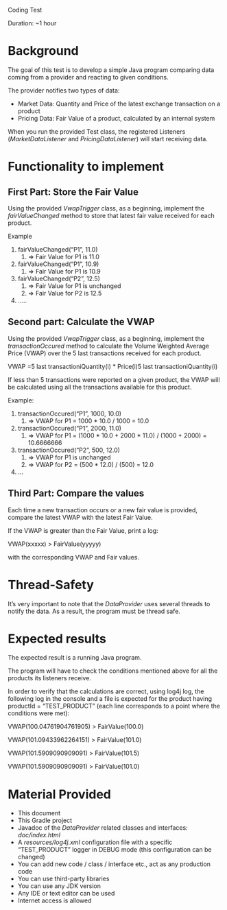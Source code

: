 ﻿Coding Test

Duration: ~1 hour

# Background

The goal of this test is to develop a simple Java program comparing data coming from a provider and reacting to given conditions. 

The provider notifies two types of data:

- Market Data: Quantity and Price of the latest exchange transaction on a product
- Pricing Data: Fair Value of a product, calculated by an internal system

When you run the provided Test class, the registered Listeners (*MarketDataListener* and *PricingDataListener*) will start receiving data.

# Functionality to implement
## **First Part: Store the Fair Value**

Using the provided *VwapTrigger* class, as a beginning, implement the *fairValueChanged* method to store that latest fair value received for each product.

Example

1. fairValueChanged(“P1”, 11.0)
   1. => Fair Value for P1 is 11.0
1. fairValueChanged(“P1”, 10.9)
   1. => Fair Value for P1 is 10.9
1. fairValueChanged(“P2”, 12.5)
   1. => Fair Value for P1 is unchanged
   1. => Fair Value for P2 is 12.5
1. …..
##

## **Second part: Calculate the VWAP**

Using the provided *VwapTrigger* class, as a beginning, implement the *transactionOccured* method to calculate the Volume Weighted Average Price (VWAP) over the 5 last transactions received for each product.

VWAP =5 last transactioniQuantity(i) \* Price(i)5 last transactioniQuantity(i)

If less than 5 transactions were reported on a given product, the VWAP will be calculated using all the transactions available for this product.

Example:

1. transactionOccured(“P1”, 1000, 10.0) 
   1. => VWAP for P1 = 1000 \* 10.0 / 1000 = 10.0
1. transactionOccured(“P1”, 2000, 11.0) 
   1. => VWAP for P1 = (1000 \* 10.0  + 2000 \* 11.0) / (1000 + 2000) = 10.6666666
1. transactionOccured(“P2”, 500, 12.0) 
   1. => VWAP for P1 is unchanged
   1. => VWAP for P2 = (500 \* 12.0) / (500) = 12.0
1. … 



## **Third Part: Compare the values**

Each time a new transaction occurs or a new fair value is provided, compare the latest VWAP with the latest Fair Value.

If the VWAP is greater than the Fair Value, print a log:

VWAP(xxxxx) > FairValue(yyyyy)

with the corresponding VWAP and Fair values.

#

# Thread-Safety

It’s very important to note that the *DataProvider* uses several threads to notify the data. As a result, the program must be thread safe.

# Expected results

The expected result is a running Java program.

The program will have to check the conditions mentioned above for all the products its listeners receive.

In order to verify that the calculations are correct, using log4j log, the following log in the console and a file is expected for the product having productId = “TEST\_PRODUCT” (each line corresponds to a point where the conditions were met):

VWAP(100.04761904761905) > FairValue(100.0)

VWAP(101.09433962264151) > FairValue(101.0)

VWAP(101.5909090909091) > FairValue(101.5)

VWAP(101.5909090909091) > FairValue(101.0)

# **Material Provided**
- This document
- This Gradle project
- Javadoc of the *DataProvider* related classes and interfaces: *doc/index.html*
- A *resources/log4j.xml* configuration file with a specific “TEST\_PRODUCT” logger in DEBUG mode (this configuration can be changed)
- You can add new code / class / interface etc., act as any production code
- You can use third-party libraries
- You can use any JDK version
- Any IDE or text editor can be used
- Internet access is allowed
